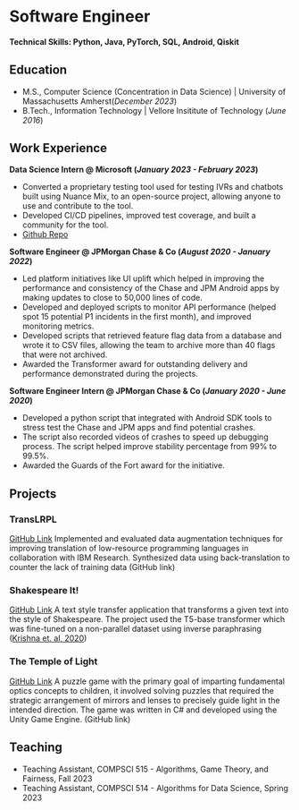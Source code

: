 # Software Engineer


#### Technical Skills: Python, Java, PyTorch, SQL, Android, Qiskit

## Education
- M.S., Computer Science (Concentration in Data Science) | University of Massachusetts Amherst(_December 2023_)	 			        		
- B.Tech., Information Technology | Vellore Insititute of Technology (_June 2016_)

## Work Experience
**Data Science Intern @ Microsoft (_January 2023 - February 2023_)**
- Converted a proprietary testing tool used for testing IVRs and chatbots built using Nuance Mix, to an open-source
project, allowing anyone to use and contribute to the tool.
- Developed CI/CD pipelines, improved test coverage, and built a community for the tool.
- [Github Repo](www.github.com/nuance-communications/mix-testing-tool)

**Software Engineer @ JPMorgan Chase & Co (_August 2020 - January 2022_)**
- Led platform initiatives like UI uplift which helped in improving the performance and consistency of the Chase and
JPM Android apps by making updates to close to 50,000 lines of code.
- Developed and deployed scripts to monitor API performance (helped spot 15 potential P1 incidents in the first month), and improved monitoring metrics.
- Developed scripts that retrieved feature flag data from a database and wrote it to CSV files, allowing the team to archive more than 40 flags that were not archived.
- Awarded the Transformer award for outstanding delivery and performance demonstrated during the projects.

**Software Engineer Intern @ JPMorgan Chase & Co (_January 2020 - June 2020_)**
- Developed a python script that integrated with Android SDK tools to stress test the Chase and JPM apps and find potential crashes.
- The script also recorded videos of crashes to speed up debugging process. The script helped improve stability percentage from 99% to 99.5%.
- Awarded the Guards of the Fort award for the initiative.


## Projects
### TransLRPL 
[GitHub Link](https://www.github.com/akshatchhabra/TransLRPL)
Implemented and evaluated data augmentation techniques for improving translation of low-resource programming languages in collaboration with IBM Research. Synthesized data using back-translation to counter the lack of training data (GitHub link)

### Shakespeare It! 
[GitHub Link](https://github.com/akshatchhabra/shakespeare-it)
A text style transfer application that transforms a given text into the style of Shakespeare. The project used the T5-base transformer which was fine-tuned on a non-parallel dataset using inverse paraphrasing ([Krishna et. al, 2020](https://arxiv.org/abs/2010.05700))

### The Temple of Light 
[GitHub Link](https://github.com/akshatchhabra/the_temple_of_light)
A puzzle game with the primary goal of imparting fundamental optics concepts to children, it involved solving puzzles that required the strategic arrangement of mirrors and lenses to precisely guide light in the intended direction. The game was written in C# and developed using the Unity Game Engine. (GitHub link)


## Teaching
- Teaching Assistant, COMPSCI 515 - Algorithms, Game Theory, and Fairness, Fall 2023
- Teaching Assistant, COMPSCI 514 - Algorithms for Data Science, Spring 2023
